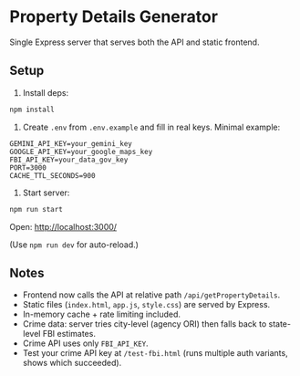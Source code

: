# Property Details Generator

Single Express server that serves both the API and static frontend.

## Setup

1. Install deps:

```bash
npm install
```

1. Create `.env` from `.env.example` and fill in real keys. Minimal example:

```env
GEMINI_API_KEY=your_gemini_key
GOOGLE_API_KEY=your_google_maps_key
FBI_API_KEY=your_data_gov_key
PORT=3000
CACHE_TTL_SECONDS=900
```

1. Start server:

```bash
npm run start
```

Open: <http://localhost:3000/>

(Use `npm run dev` for auto-reload.)

## Notes

- Frontend now calls the API at relative path `/api/getPropertyDetails`.
- Static files (`index.html`, `app.js`, `style.css`) are served by Express.
- In-memory cache + rate limiting included.
- Crime data: server tries city-level (agency ORI) then falls back to state-level FBI estimates.
- Crime API uses only `FBI_API_KEY`.
- Test your crime API key at `/test-fbi.html` (runs multiple auth variants, shows which succeeded).
